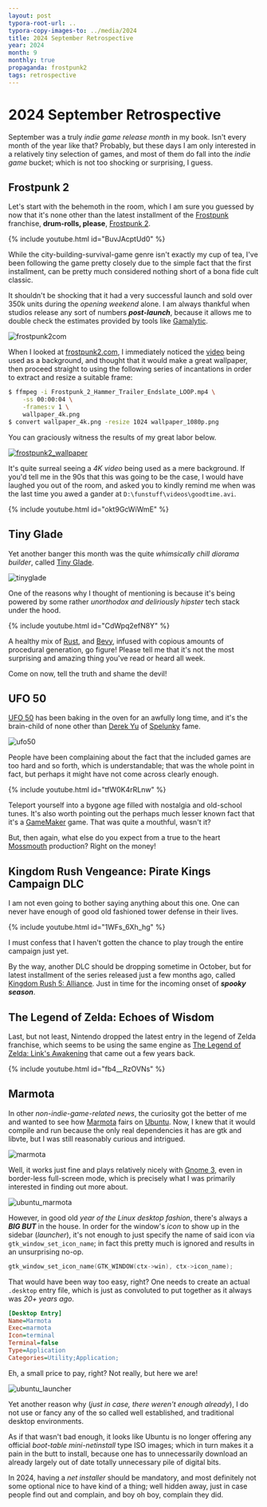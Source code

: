 ```yaml
---
layout: post
typora-root-url: ..
typora-copy-images-to: ../media/2024
title: 2024 September Retrospective
year: 2024
month: 9
monthly: true
propaganda: frostpunk2
tags: retrospective
---
```


# 2024 September Retrospective

September was a truly *indie game release month* in my book. Isn't every month of the year like that? Probably, but these days I am only interested in a relatively tiny selection of games, and most of them do fall into the *indie game* bucket; which is not too shocking or surprising, I guess.

## Frostpunk 2

Let's start with the behemoth in the room, which I am sure you guessed by now that it's none other than the latest installment of the [Frostpunk][frostpunk] franchise, **drum-rolls, please**, [Frostpunk 2][frostpunk2].

{% include youtube.html id="BuvJAcptUd0" %}

While the city-building-survival-game genre isn't exactly my cup of tea, I've been following the game pretty closely due to the simple fact that the first installment, can be pretty much considered nothing short of a bona fide cult classic.

It shouldn't be shocking that it had a very successful launch and sold over 350k units during the *opening weekend* alone. I am always thankful when studios release any sort of numbers ***post-launch***, because it allows me to double check the estimates provided by tools like [Gamalytic][gamalytic].

![frostpunk2com](/media/2024/frostpunk2com.png)

When I looked at [frostpunk2.com][frostpunk2com], I immediately noticed the [video][frostpunk2bgvideo] being used as a background, and thought that it would make a great wallpaper, then proceed straight to using the following series of  incantations in order to extract and resize a suitable frame:

```bash
$ ffmpeg -i Frostpunk_2_Hammer_Trailer_Endslate_LOOP.mp4 \
	-ss 00:00:04 \
	-frames:v 1 \
	wallpaper_4k.png
$ convert wallpaper_4k.png -resize 1024 wallpaper_1080p.png
```

You can graciously witness the results of my great labor below.

[![frostpunk2_wallpaper](/media/2024/frostpunk2_wallpaper.png)](/media/2024/frostpunk2_4k_wallpaper.png)

It's quite surreal seeing a *4K video* being used as a mere background. If you'd tell me in the 90s that this was going to be the case, I would have laughed you out of the room, and asked you to kindly remind me when was the last time you awed a gander at `D:\funstuff\videos\goodtime.avi`.

{% include youtube.html id="okt9GcWiWmE" %}

## Tiny Glade

Yet another banger this month was the quite *whimsically chill diorama builder*, called [Tiny Glade][tinyglade].

![tinyglade](/media/2024/tinyglade.png)

One of the reasons why I thought of mentioning is because it's being powered by some rather *unorthodox and deliriously hipster* tech stack under the hood.

{% include youtube.html id="CdWpq2efN8Y" %}

A healthy mix of [Rust][rustlang], and [Bevy][bevyengine], infused with copious amounts of procedural generation, go figure!  Please tell me that it's not the most surprising and amazing thing you've read or heard all week.

Come on now, tell the truth and shame the devil!

## UFO 50

[UFO 50][ufo50] has been baking in the oven for an awfully long time, and it's the brain-child of none other than [Derek Yu][derekyu] of [Spelunky][spelunky] fame.

![ufo50](/media/2024/ufo50.png)

People have been complaining about the fact that the included games are too hard and so forth, which is understandable; that was the whole point in fact, but perhaps it might have not come across clearly enough.

{% include youtube.html id="tfW0K4rRLnw" %}

Teleport yourself into a bygone age filled with nostalgia and old-school tunes. It's also worth pointing out the perhaps much lesser known fact that it's a [GameMaker][gamemaker] game. That was quite a mouthful, wasn't it?

But, then again, what else do you expect from a true to the heart [Mossmouth][mossmouth] production? Right on the money!

## Kingdom Rush Vengeance: Pirate Kings Campaign DLC

I am not even going to bother saying anything about this one. One can never have enough of good old fashioned tower defense in their lives.

{% include youtube.html id="1WFs_6Xh_hg" %}

I must confess that I haven't gotten the chance to play trough the entire campaign just yet.

By the way, another DLC should be dropping sometime in October, but for latest installment of the series released just a few months ago, called [Kingdom Rush 5: Alliance][kr5]. Just in time for the incoming onset of ***spooky season***.

## The Legend of Zelda: Echoes of Wisdom

Last, but not least, Nintendo dropped the latest entry in the legend of Zelda franchise, which seems to be using the same engine as [The Legend of Zelda: Link's Awakening][tlozla] that came out a few years back.

{% include youtube.html id="fb4__RzOVNs" %}

## Marmota

In other *non-indie-game-related news*, the curiosity got the better of me and wanted to see how [Marmota][marmota] fairs on [Ubuntu][ubuntu]. Now, I knew that it would compile and run because the only real dependencies it has are gtk and libvte, but I was still reasonably curious and intrigued.

![marmota](/media/2024/marmota.png)

Well, it works just fine and plays relatively nicely with [Gnome 3][gnome3], even in border-less full-screen mode, which is precisely what I was primarily interested in finding out more about.

![ubuntu_marmota](/media/2024/ubuntu_marmota.png)

However, in good old *year of the Linux desktop fashion*, there's always a ***BIG BUT*** in the house. In order for the window's *icon* to show up in the sidebar (*launcher*), it's not enough to just specify the name of said icon via `gtk_window_set_icon_name`; in fact this pretty much is ignored and results in an unsurprising no-op.

```c
gtk_window_set_icon_name(GTK_WINDOW(ctx->win), ctx->icon_name);
```

That would have been way too easy, right? One needs to create an actual `.desktop` entry file, which is just as convoluted to put together as it always was *20+ years ago*.

```ini
[Desktop Entry]
Name=Marmota
Exec=marmota
Icon=terminal
Terminal=false
Type=Application
Categories=Utility;Application;
```

Eh, a small price to pay, right? Not really, but here we are!

![ubuntu_launcher](/media/2024/ubuntu_launcher.png)

Yet another reason why (*just in case, there weren't enough already*), I do not use or fancy any of the so called well established, and traditional desktop environments.

As if that wasn't bad enough, it looks like Ubuntu is no longer offering any official *boot-table mini-netinstall* type ISO images; which in turn makes it a pain in the butt to install, because one has to unnecessarily download an already largely out of date totally unnecessary pile of digital bits.

In 2024, having a *net installer* should be mandatory, and most definitely not some optional nice to have kind of a thing; well hidden away, just in case people find out and complain, and boy oh boy, complain they did.

[frostpunk2]: https://en.wikipedia.org/wiki/Frostpunk_2
[frostpunk2bgvideo]: https://frostpunk2.com/wp-content/uploads/2023/09/Frostpunk_2_Hammer_Trailer_Endslate_LOOP.mp4
[frostpunk2com]: https://frostpunk2.com/
[frostpunk]: https://en.wikipedia.org/wiki/Frostpunk
[gamalytic]: https://gamalytic.com/game/1601580
[tinyglade]: https://pouncelight.games/tiny-glade/
[derekyu]: https://en.wikipedia.org/wiki/Derek_Yu
[spelunky]: https://en.wikipedia.org/wiki/Spelunky_2
[rustlang]: https://www.rust-lang.org/
[bevyengine]: https://bevyengine.org/
[ufo50]: https://en.wikipedia.org/wiki/UFO_50
[tlozla]: https://en.wikipedia.org/wiki/The_Legend_of_Zelda:_Link%27s_Awakening
[gnome3]: https://en.wikipedia.org/wiki/GNOME_3
[marmota]: https://github.com/icebreaker/marmota
[ubuntu]: https://ubuntu.com/
[mossmouth]: https://www.mossmouth.com/
[gamemaker]: https://gamemaker.io/en
[kr5]: https://www.ironhidegames.com/Games/kingdom-rush-alliance
